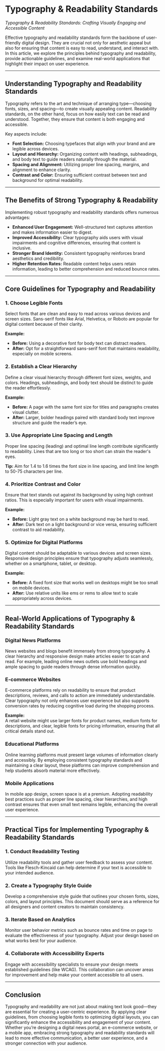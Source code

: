 # Typography & Readability Standards

*Typography & Readability Standards: Crafting Visually Engaging and Accessible Content*

Effective typography and readability standards form the backbone of user-friendly digital design. They are crucial not only for aesthetic appeal but also for ensuring that content is easy to read, understand, and interact with. In this article, we explore the principles behind typography and readability, provide actionable guidelines, and examine real-world applications that highlight their impact on user experience.

---

## Understanding Typography and Readability Standards

Typography refers to the art and technique of arranging type—choosing fonts, sizes, and spacing—to create visually appealing content. Readability standards, on the other hand, focus on how easily text can be read and understood. Together, they ensure that content is both engaging and accessible.

Key aspects include:

- **Font Selection:** Choosing typefaces that align with your brand and are legible across devices.
- **Layout and Hierarchy:** Organizing content with headings, subheadings, and body text to guide readers naturally through the material.
- **Spacing and Alignment:** Utilizing proper line spacing, margins, and alignment to enhance clarity.
- **Contrast and Color:** Ensuring sufficient contrast between text and background for optimal readability.

---

## The Benefits of Strong Typography & Readability

Implementing robust typography and readability standards offers numerous advantages:

- **Enhanced User Engagement:** Well-structured text captures attention and makes information easier to digest.
- **Improved Accessibility:** Clear typography aids users with visual impairments and cognitive differences, ensuring that content is inclusive.
- **Stronger Brand Identity:** Consistent typography reinforces brand aesthetics and credibility.
- **Higher Retention Rates:** Readable content helps users retain information, leading to better comprehension and reduced bounce rates.

---

## Core Guidelines for Typography and Readability

### 1. Choose Legible Fonts

Select fonts that are clean and easy to read across various devices and screen sizes. Sans-serif fonts like Arial, Helvetica, or Roboto are popular for digital content because of their clarity.

**Example:**
- **Before:** Using a decorative font for body text can distract readers.
- **After:** Opt for a straightforward sans-serif font that maintains readability, especially on mobile screens.

### 2. Establish a Clear Hierarchy

Define a clear visual hierarchy through different font sizes, weights, and colors. Headings, subheadings, and body text should be distinct to guide the reader effortlessly.

**Example:**
- **Before:** A page with the same font size for titles and paragraphs creates visual clutter.
- **After:** Larger, bolder headings paired with standard body text improve structure and guide the reader’s eye.

### 3. Use Appropriate Line Spacing and Length

Proper line spacing (leading) and optimal line length contribute significantly to readability. Lines that are too long or too short can strain the reader's eyes.

**Tip:** Aim for 1.4 to 1.6 times the font size in line spacing, and limit line length to 50-75 characters per line.

### 4. Prioritize Contrast and Color

Ensure that text stands out against its background by using high contrast ratios. This is especially important for users with visual impairments.

**Example:**
- **Before:** Light gray text on a white background may be hard to read.
- **After:** Dark text on a light background or vice versa, ensuring sufficient contrast to aid readability.

### 5. Optimize for Digital Platforms

Digital content should be adaptable to various devices and screen sizes. Responsive design principles ensure that typography adjusts seamlessly, whether on a smartphone, tablet, or desktop.

**Example:**
- **Before:** A fixed font size that works well on desktops might be too small on mobile devices.
- **After:** Use relative units like ems or rems to allow text to scale appropriately across devices.

---

## Real-World Applications of Typography & Readability Standards

### Digital News Platforms

News websites and blogs benefit immensely from strong typography. A clear hierarchy and responsive design make articles easier to scan and read. For example, leading online news outlets use bold headings and ample spacing to guide readers through dense information quickly.

### E-commerce Websites

E-commerce platforms rely on readability to ensure that product descriptions, reviews, and calls to action are immediately understandable. Clear typography not only enhances user experience but also supports conversion rates by reducing cognitive load during the shopping process.

**Example:**  
A retail website might use larger fonts for product names, medium fonts for descriptions, and clear, legible fonts for pricing information, ensuring that all critical details stand out.

### Educational Platforms

Online learning platforms must present large volumes of information clearly and accessibly. By employing consistent typography standards and maintaining a clear layout, these platforms can improve comprehension and help students absorb material more effectively.

### Mobile Applications

In mobile app design, screen space is at a premium. Adopting readability best practices such as proper line spacing, clear hierarchies, and high contrast ensures that even small text remains legible, enhancing the overall user experience.

---

## Practical Tips for Implementing Typography & Readability Standards

### 1. Conduct Readability Testing

Utilize readability tools and gather user feedback to assess your content. Tools like Flesch-Kincaid can help determine if your text is accessible to your intended audience.

### 2. Create a Typography Style Guide

Develop a comprehensive style guide that outlines your chosen fonts, sizes, colors, and layout principles. This document should serve as a reference for all designers and content creators to maintain consistency.

### 3. Iterate Based on Analytics

Monitor user behavior metrics such as bounce rates and time on page to evaluate the effectiveness of your typography. Adjust your design based on what works best for your audience.

### 4. Collaborate with Accessibility Experts

Engage with accessibility specialists to ensure your design meets established guidelines (like WCAG). This collaboration can uncover areas for improvement and help make your content accessible to all users.

---

## Conclusion

Typography and readability are not just about making text look good—they are essential for creating a user-centric experience. By applying clear guidelines, from choosing legible fonts to optimizing digital layouts, you can significantly enhance the accessibility and engagement of your content. Whether you’re designing a digital news portal, an e-commerce website, or a mobile app, embracing strong typography and readability standards will lead to more effective communication, a better user experience, and a stronger connection with your audience.